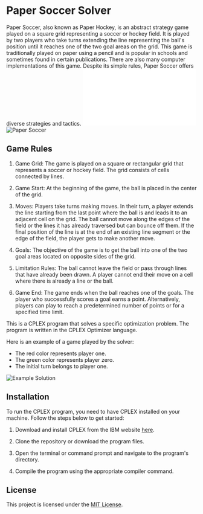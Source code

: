 # Paper Soccer Solver

Paper Soccer, also known as Paper Hockey, is an abstract strategy game played on a square grid representing a soccer or hockey field. It is played by two players who take turns extending the line representing the ball's position until it reaches one of the two goal areas on the grid. This game is traditionally played on paper using a pencil and is popular in schools and sometimes found in certain publications. There are also many computer implementations of this game. Despite its simple rules, Paper Soccer offers diverse strategies and tactics.
![Paper Soccer](paper-soccer.pdf)
![Paper Soccer](images/paper.png)

## Game Rules

1. Game Grid: The game is played on a square or rectangular grid that represents a soccer or hockey field. The grid consists of cells connected by lines.

2. Game Start: At the beginning of the game, the ball is placed in the center of the grid.

3. Moves: Players take turns making moves. In their turn, a player extends the line starting from the last point where the ball is and leads it to an adjacent cell on the grid. The ball cannot move along the edges of the field or the lines it has already traversed but can bounce off them. If the final position of the line is at the end of an existing line segment or the edge of the field, the player gets to make another move.

4. Goals: The objective of the game is to get the ball into one of the two goal areas located on opposite sides of the grid.

5. Limitation Rules: The ball cannot leave the field or pass through lines that have already been drawn. A player cannot end their move on a cell where there is already a line or the ball.

6. Game End: The game ends when the ball reaches one of the goals. The player who successfully scores a goal earns a point. Alternatively, players can play to reach a predetermined number of points or for a specified time limit.


This is a CPLEX program that solves a specific optimization problem. The program is written in the CPLEX Optimizer language.

Here is an example of a game played by the solver:

- The red color represents player one.
- The green color represents player zero.
- The initial turn belongs to player one.

![Example Solution](images/solution.png)


## Installation

To run the CPLEX program, you need to have CPLEX installed on your machine. Follow the steps below to get started:

1. Download and install CPLEX from the IBM website [here](https://www.ibm.com/products/ilog-cplex-optimization-studio).

2. Clone the repository or download the program files.

3. Open the terminal or command prompt and navigate to the program's directory.

4. Compile the program using the appropriate compiler command.


## License

This project is licensed under the [MIT License](license.txt).
